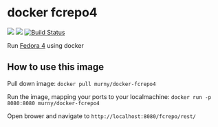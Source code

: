 # docker fcrepo4
[![](https://images.microbadger.com/badges/image/murny/docker-fcrepo4.svg)](https://microbadger.com/images/murny/docker-fcrepo4 "Get your own image badge on microbadger.com")
[![](https://images.microbadger.com/badges/version/murny/docker-fcrepo4.svg)](https://microbadger.com/images/murny/docker-fcrepo4 "Get your own version badge on microbadger.com")
[![Build Status](https://travis-ci.org/murny/docker-fcrepo4.svg?branch=master)](https://travis-ci.org/murny/docker-fcrepo4)

Run [Fedora 4](https://github.com/fcrepo4/fcrepo4) using docker 

## How to use this image
Pull down image: `docker pull murny/docker-fcrepo4`

Run the image, mapping your ports to your localmachine: `docker run -p 8080:8080 murny/docker-fcrepo4`

Open brower and navigate to `http://localhost:8080/fcrepo/rest/`
